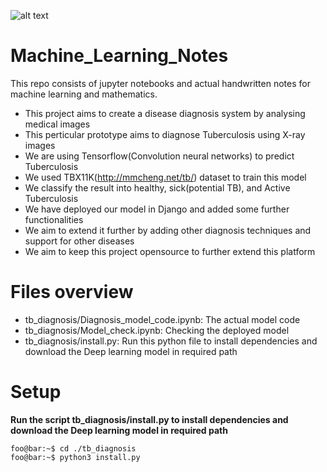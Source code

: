 ![alt text](https://user-images.githubusercontent.com/33256063/108596120-155dc200-73ab-11eb-9331-81fa1b96fb50.png)


# Machine_Learning_Notes
This repo consists of jupyter notebooks and actual handwritten notes for machine learning and mathematics. 

* This project aims to create a disease diagnosis system by analysing medical images
* This perticular prototype aims to diagnose Tuberculosis using X-ray images
* We are using Tensorflow(Convolution neural networks) to predict Tuberculosis
* We used TBX11K(http://mmcheng.net/tb/) dataset to train this model
* We classify the result into healthy, sick(potential TB), and Active Tuberculosis
* We have deployed our model in Django and added some further functionalities
* We aim to extend it further by adding other diagnosis techniques and support for other diseases
* We aim to keep this project opensource to further extend this platform

# Files overview
* tb_diagnosis/Diagnosis_model_code.ipynb: The actual model code
* tb_diagnosis/Model_check.ipynb: Checking the deployed model
* tb_diagnosis/install.py: Run this python file to install dependencies and download the Deep learning model in required path

# Setup
**Run the script tb_diagnosis/install.py to install dependencies and download the Deep learning model in required path**
```console
foo@bar:~$ cd ./tb_diagnosis
foo@bar:~$ python3 install.py
```

 
